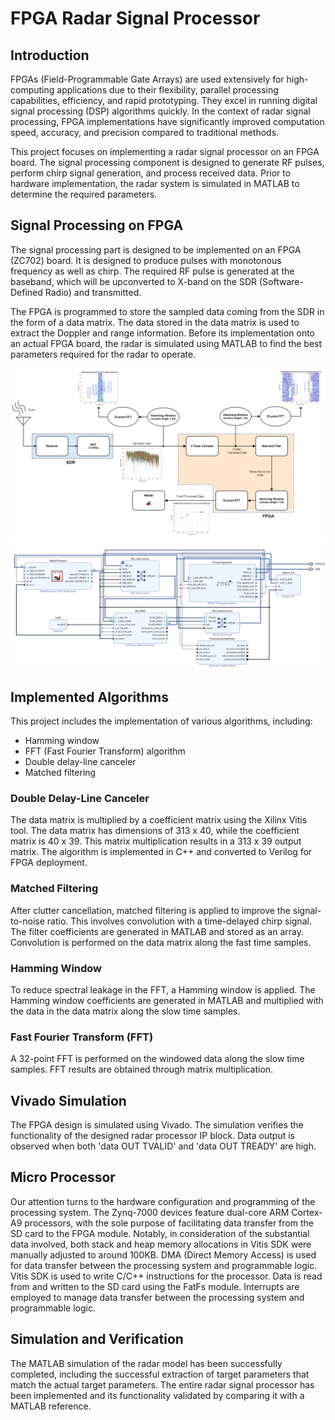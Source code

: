 

# FPGA Radar Signal Processor

## Introduction

FPGAs (Field-Programmable Gate Arrays) are used extensively for high-computing applications due to their flexibility, parallel processing capabilities, efficiency, and rapid prototyping. They excel in running digital signal processing (DSP) algorithms quickly. In the context of radar signal processing, FPGA implementations have significantly improved computation speed, accuracy, and precision compared to traditional methods.

This project focuses on implementing a radar signal processor on an FPGA board. The signal processing component is designed to generate RF pulses, perform chirp signal generation, and process received data. Prior to hardware implementation, the radar system is simulated in MATLAB to determine the required parameters.

## Signal Processing on FPGA

The signal processing part is designed to be implemented on an FPGA (ZC702) board. It is designed to produce pulses with monotonous frequency as well as chirp. The required RF pulse is generated at the baseband, which will be upconverted to X-band on the SDR (Software-Defined Radio) and transmitted.

The FPGA is programmed to store the sampled data coming from the SDR in the form of a data matrix. The data stored in the data matrix is used to extract the Doppler and range information. Before its implementation onto an actual FPGA board, the radar is simulated using MATLAB to find the best parameters required for the radar to operate.

![alt text](BD.png)
![alt text](VivadoBlockDiagram.png)

## Implemented Algorithms

This project includes the implementation of various algorithms, including:

- Hamming window
- FFT (Fast Fourier Transform) algorithm
- Double delay-line canceler
- Matched filtering

### Double Delay-Line Canceler

The data matrix is multiplied by a coefficient matrix using the Xilinx Vitis tool. The data matrix has dimensions of 313 x 40, while the coefficient matrix is 40 x 39. This matrix multiplication results in a 313 x 39 output matrix. The algorithm is implemented in C++ and converted to Verilog for FPGA deployment.

### Matched Filtering

After clutter cancellation, matched filtering is applied to improve the signal-to-noise ratio. This involves convolution with a time-delayed chirp signal. The filter coefficients are generated in MATLAB and stored as an array. Convolution is performed on the data matrix along the fast time samples.

### Hamming Window

To reduce spectral leakage in the FFT, a Hamming window is applied. The Hamming window coefficients are generated in MATLAB and multiplied with the data in the data matrix along the slow time samples.

### Fast Fourier Transform (FFT)

A 32-point FFT is performed on the windowed data along the slow time samples. FFT results are obtained through matrix multiplication.

## Vivado Simulation

The FPGA design is simulated using Vivado. The simulation verifies the functionality of the designed radar processor IP block. Data output is observed when both 'data OUT TVALID' and 'data OUT TREADY' are high.

## Micro Processor

Our attention turns to the hardware configuration and programming of the processing system. The Zynq-7000 devices feature dual-core ARM Cortex-A9 processors, with the sole purpose of facilitating data transfer from the SD card to the FPGA module. Notably, in consideration of the substantial data involved, both stack and heap memory allocations in Vitis SDK were manually adjusted to around 100KB.
DMA (Direct Memory Access) is used for data transfer between the processing system and programmable logic. Vitis SDK is used to write C/C++ instructions for the processor. Data is read from and written to the SD card using the FatFs module. Interrupts are employed to manage data transfer between the processing system and programmable logic.

## Simulation and Verification

The MATLAB simulation of the radar model has been successfully completed, including the successful extraction of target parameters that match the actual target parameters. The entire radar signal processor has been implemented and its functionality validated by comparing it with a MATLAB reference.



